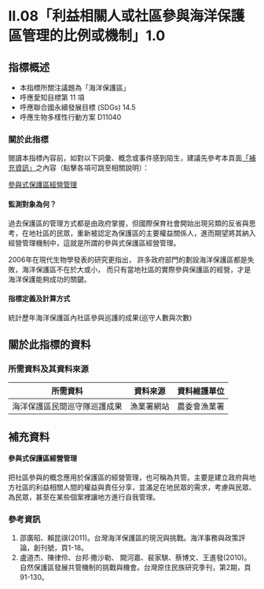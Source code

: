 # II.08「利益相關人或社區參與海洋保護區管理的比例或機制」1.0


## 指標概述

* 本指標所關注議題為「海洋保護區」
* 呼應愛知目標第 11 項
* 呼應聯合國永續發展目標 (SDGs) 14.5
* 呼應生物多樣性行動方案 D11040


<script type="text/javascript" src="http://cdn.mathjax.org/mathjax/latest/MathJax.js?config=TeX-AMS-MML_HTMLorMML"></script>


### 關於此指標

閱讀本指標內容前，如對以下詞彙、概念或事件感到陌生，建議先參考本頁面[「補充資訊」](#補充資訊)之內容（點擊各項可跳至相關說明）：

[參與式保護區經營管理](#參與式保護區經營管理)

#### 監測對象為何？


過去保護區的管理方式都是由政府掌握，但國際保育社會開始出現另類的反省與思考，在地社區的民眾，重新被認定為保護區的主要權益關係人，進而期望將其納入經營管理機制中，這就是所謂的參與式保護區經營管理。

2006年在現代生物學發表的研究更指出， 許多政府部門的劃設海洋保護區都是失敗，海洋保護區不在於大或小， 而只有當地社區的實際參與保護區的經營，才是海洋保護能夠成功的關鍵。



#### 指標定義及計算方式

統計歷年海洋保護區內社區參與巡護的成果(巡守人數與次數)

## 關於此指標的資料

### 所需資料及其資料來源



| 所需資料 | 資料來源 | 資料維護單位 |
|-----|-----|-----|
| 海洋保護區民間巡守隊巡護成果 |漁業署網站 | 農委會漁業署 |

## 補充資料

#### 參與式保護區經營管理

把社區參與的概念應用於保護區的經營管理，也可稱為共管。主要是建立政府與地方社區的利益相關人間的權益與責任分享，並滿足在地民眾的需求，考慮與民眾、為民眾，甚至在某些個案裡讓地方進行自我管理。

### 參考資訊
1. 邵廣昭、賴昆祺(2011)。台灣海洋保護區的現況與挑戰。海洋事務與政策評論，創刊號，頁1-18。
2. 盧道杰、陳律伶、台邦‧撒沙勒、 闕河嘉、裴家騏、蔡博文、王進發(2010)。自然保護區發展共管機制的挑戰與機會。台灣原住民族研究季刊，第2期，頁91-130。
